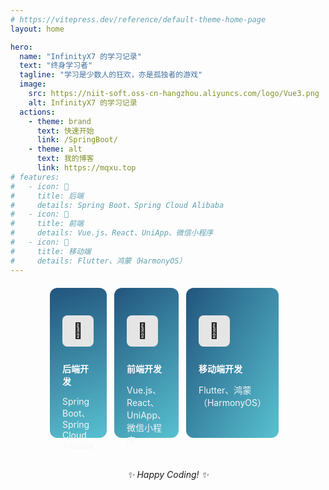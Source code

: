 ```yaml
---
# https://vitepress.dev/reference/default-theme-home-page
layout: home

hero:
  name: "InfinityX7 的学习记录"
  text: "终身学习者"
  tagline: "学习是少数人的狂欢，亦是孤独者的游戏"
  image:
    src: https://niit-soft.oss-cn-hangzhou.aliyuncs.com/logo/Vue3.png
    alt: InfinityX7 的学习记录
  actions:
    - theme: brand
      text: 快速开始
      link: /SpringBoot/
    - theme: alt
      text: 我的博客
      link: https://mqxu.top
# features:
#   - icon: 📘
#     title: 后端
#     details: Spring Boot、Spring Cloud Alibaba
#   - icon: 📗
#     title: 前端
#     details: Vue.js、React、UniApp、微信小程序
#   - icon: 📙
#     title: 移动端
#     details: Flutter、鸿蒙（HarmonyOS）
---
```


<div style="display:flex;width:75%;margin:20px auto;">
 <div style="flex:1;background-image: linear-gradient(-20deg, #58C1D0 0%, #22547D 100%);height:200px;border-radius:12px;margin-right:12px;padding:20px;">
 <p style="font-size:24px;width:50px;height:50px;border-radius:8px;background:#E5E5E5;text-align:center;line-height:50px;margin-bottom:25px;">📘</p>
 <h4 style="color:white;font-weight:800;margin:10px 0;">后端开发</h4>
 <p style="color:#f6f6f6;">Spring Boot、Spring Cloud Alibaba</p>
 </div>

  <div style="flex:1;background-image: linear-gradient(-40deg, #58C1D0 0%, #22547D 100%);height:200px;border-radius:12px;margin-right:12px;padding:20px;">
 <p style="font-size:24px;width:50px;height:50px;border-radius:8px;background:#E5E5E5;text-align:center;line-height:50px;margin-bottom:25px;">📗</p>
 <h4 style="color:white;font-weight:800;margin:10px 0;">前端开发</h4>
 <p style="color:#f6f6f6;">Vue.js、React、UniApp、微信小程序</p>
 </div>

 <div style="flex:1;background-image: linear-gradient(-60deg, #58C1D0 0%, #22547D 100%);height:200px;border-radius:12px;margin-right:12px;padding:20px;">
 <p style="font-size:24px;width:50px;height:50px;border-radius:8px;background:#E5E5E5;text-align:center;line-height:50px;margin-bottom:25px;">📙</p>
 <h4 style="color:white;font-weight:800;margin:10px 0;">移动端开发</h4>
 <p style="color:#f6f6f6;">Flutter、鸿蒙（HarmonyOS）</p>
 </div>

</div>

<div style="text-align: center; margin-top: 50px;">
  <em>✨ Happy Coding! ✨</em>
</div>
